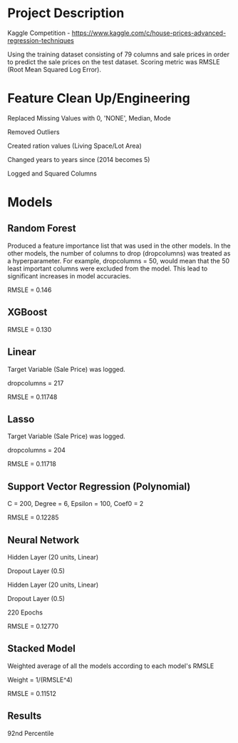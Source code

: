 # Project Description
Kaggle Competition - https://www.kaggle.com/c/house-prices-advanced-regression-techniques

Using the training dataset consisting of 79 columns and sale prices in order to predict the sale prices on the test dataset.
Scoring metric was RMSLE (Root Mean Squared Log Error).

# Feature Clean Up/Engineering
Replaced Missing Values with 0, 'NONE', Median, Mode

Removed Outliers

Created ration values (Living Space/Lot Area)

Changed years to years since (2014 becomes 5)

Logged and Squared Columns

# Models
## Random Forest
Produced a feature importance list that was used in the other models. In the other models, the number of columns to drop (dropcolumns) was treated as a hyperparameter. For example, dropcolumns = 50, would mean that the 50 least important columns were excluded from the model. This lead to significant increases in model accuracies.

RMSLE = 0.146

## XGBoost
RMSLE = 0.130

## Linear 
Target Variable (Sale Price) was logged.

dropcolumns = 217

RMSLE = 0.11748

## Lasso
Target Variable (Sale Price) was logged.

dropcolumns = 204

RMSLE = 0.11718

## Support Vector Regression (Polynomial)
C = 200, Degree = 6, Epsilon = 100, Coef0 = 2

RMSLE = 0.12285

## Neural Network
Hidden Layer (20 units, Linear)

Dropout Layer (0.5)

Hidden Layer (20 units, Linear)

Dropout Layer (0.5)

220 Epochs

RMSLE = 0.12770

## Stacked Model
Weighted average of all the models according to each model's RMSLE

Weight = 1/(RMSLE^4)

RMSLE = 0.11512

## Results
92nd Percentile

